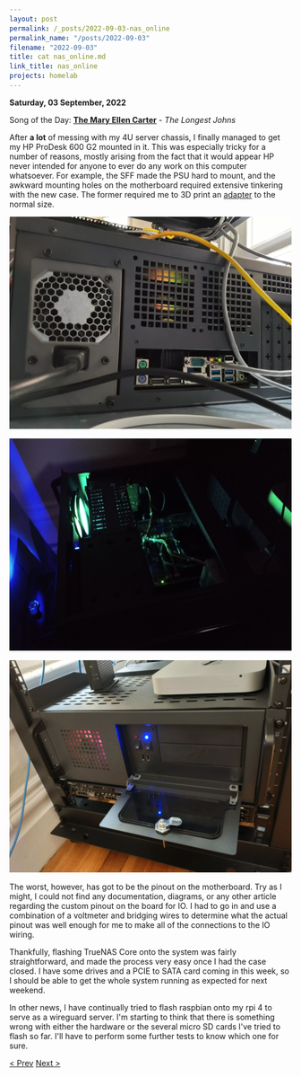 ```yaml
---
layout: post
permalink: /_posts/2022-09-03-nas_online
permalink_name: "/posts/2022-09-03"
filename: "2022-09-03"
title: cat nas_online.md
link_title: nas_online
projects: homelab
---
```

**Saturday, 03 September, 2022**

Song of the Day: [**The Mary Ellen Carter**](https://youtu.be/JKsVidS70xQ) - *The Longest Johns*

After **a lot** of messing with my 4U server chassis, I finally managed to get my HP ProDesk 600 G2 mounted in it. This was especially tricky for a number of reasons, mostly arising from the fact that it would appear HP never intended for anyone to ever do any work on this computer whatsoever. For example, the SFF made the PSU hard to mount, and the awkward mounting holes on the motherboard required extensive tinkering with the new case. The former required me to 3D print an [adapter](https://www.thingiverse.com/thing:4867847/files) to the normal size.

![nas_back](/assets/images/nas_back.webp)

![nas_top](/assets/images/nas_top.webp)

![nas_front](/assets/images/nas_front.webp)

The worst, however, has got to be the pinout on the motherboard. Try as I might, I could not find any documentation, diagrams, or any other article regarding the custom pinout on the board for IO. I had to go in and use a combination of a voltmeter and bridging wires to determine what the actual pinout was well enough for me to make all of the connections to the IO wiring.

Thankfully, flashing TrueNAS Core onto the system was fairly straightforward, and made the process very easy once I had the case closed. I have some drives and a PCIE to SATA card coming in this week, so I should be able to get the whole system running as expected for next weekend.

In other news, I have continually tried to flash raspbian onto my rpi 4 to serve as a wireguard server. I'm starting to think that there is something wrong with either the hardware or the several micro SD cards I've tried to flash so far. I'll have to perform some further tests to know which one for sure.

[< Prev](/_posts/2022-08-30-adv_maintenance)    [Next >](/_posts/2022-09-05-fight_stick_revamp)
